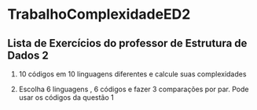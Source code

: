 # TrabalhoComplexidadeED2
## Lista de Exercícios do professor de Estrutura de Dados 2

1) 10 códigos em 10 linguagens diferentes e calcule suas complexidades

2) Escolha 6 linguagens , 6 códigos e fazer 3 comparações por par. Pode usar os códigos da questão 1
